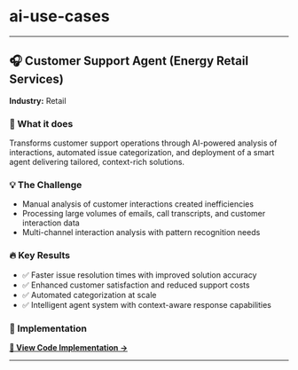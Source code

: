 # ai-use-cases

---

## 🎧 Customer Support Agent (Energy Retail Services)

**Industry:** Retail

### 🎯 What it does
Transforms customer support operations through AI-powered analysis of interactions, automated issue categorization, and deployment of a smart agent delivering tailored, context-rich solutions.

### 💡 The Challenge
- Manual analysis of customer interactions created inefficiencies
- Processing large volumes of emails, call transcripts, and customer interaction data
- Multi-channel interaction analysis with pattern recognition needs

### 🔥 Key Results
- ✅ Faster issue resolution times with improved solution accuracy
- ✅ Enhanced customer satisfaction and reduced support costs
- ✅ Automated categorization at scale
- ✅ Intelligent agent system with context-aware response capabilities

### 🔗 Implementation
**[📂 View Code Implementation →](./use-cases/retail-customer-service/)**

---
